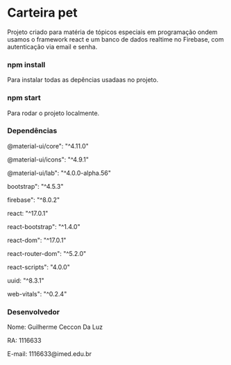 # Carteira pet
Projeto criado para matéria de tópicos especiais em programação ondem usamos o framework react e um banco de dados realtime no Firebase, com autenticação via email e senha.

### npm install
Para instalar todas as depências usadaas no projeto.

### npm start
Para rodar o projeto localmente.

### Dependências
<p>@material-ui/core": "^4.11.0"</p>
<p>@material-ui/icons": "^4.9.1"</p>
<p>@material-ui/lab": "^4.0.0-alpha.56"</p>
<p>bootstrap": "^4.5.3"</p>
<p>firebase": "^8.0.2"</p>
<p>react: "^17.0.1"</p>
<p>react-bootstrap": "^1.4.0"</p>
<p>react-dom": "^17.0.1"</p>
<p>react-router-dom": "^5.2.0"</p>
<p>react-scripts": "4.0.0"</p>
<p>uuid: "^8.3.1"</p>
<p>web-vitals": "^0.2.4"</p>

### Desenvolvedor
<p>Nome: Guilherme Ceccon Da Luz</p>
<p>RA: 1116633</p>
<p>E-mail: 1116633@imed.edu.br</p>
